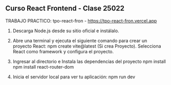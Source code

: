 ## Curso React Frontend - Clase 25022

TRABAJO PRACTICO: tpo-react-fron - https://tpo-react-fron.vercel.app

1. Descarga Node.js desde su sitio oficial e instálalo.
2. Abre una terminal y ejecuta el siguiente comando para crear un proyecto React:
npm create vite@latest (Si crea Proyecto). Selecciona React como framework y configura el proyecto.
3. Ingresar al directorio e Instala las dependencias del proyecto
npm install
npm install react-router-dom

4. Inicia el servidor local para ver tu aplicación:
npm run dev